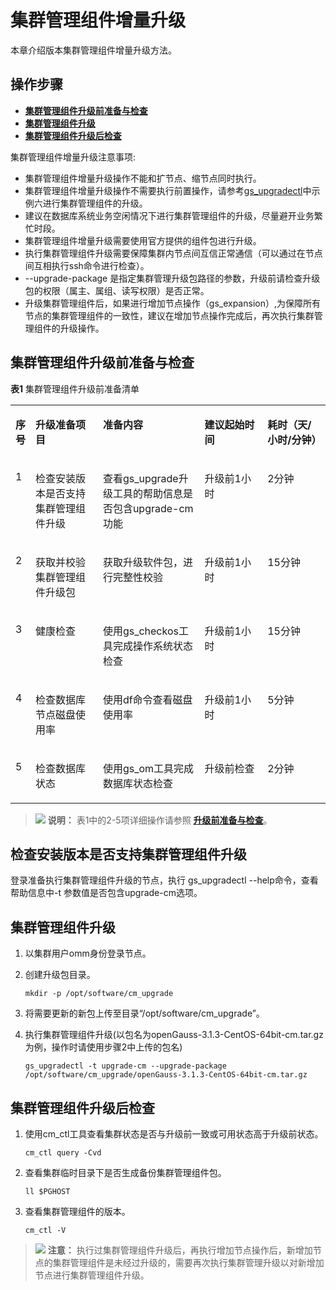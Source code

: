 # 集群管理组件增量升级<a name=""></a>

本章介绍版本集群管理组件增量升级方法。

## 操作步骤<a name=""></a>

-   **[集群管理组件升级前准备与检查](#集群管理组件升级前准备与检查)** 
-   **[集群管理组件升级](#集群管理组件升级)**
-   **[集群管理组件升级后检查](#集群管理组件升级后检查)** 

集群管理组件增量升级注意事项:

-   集群管理组件增量升级操作不能和扩节点、缩节点同时执行。
-   集群管理组件增量升级操作不需要执行前置操作，请参考[gs_upgradectl](../ToolandCommandReference/gs_upgradectl.md)中示例六进行集群管理组件的升级。
-   建议在数据库系统业务空闲情况下进行集群管理组件的升级，尽量避开业务繁忙时段。
-   集群管理组件增量升级需要使用官方提供的组件包进行升级。
-   执行集群管理组件升级需要保障集群内节点间互信正常通信（可以通过在节点间互相执行ssh命令进行检查）。
-   --upgrade-package 是指定集群管理升级包路径的参数，升级前请检查升级包的权限（属主、属组、读写权限）是否正常。
-   升级集群管理组件后，如果进行增加节点操作（gs_expansion）,为保障所有节点的集群管理组件的一致性，建议在增加节点操作完成后，再次执行集群管理组件的升级操作。

## 集群管理组件升级前准备与检查

**表1**  集群管理组件升级前准备清单

<a name="toc218487220"></a>

<table><tbody>
<tr id="row32107897"><td class="cellrowborder" valign="top" width="6.29%"><p id="p09921330173014"><a name="p09921330173014"></a><a name="p09921330173014"></a><b>序号</b></p>
</td>
<td class="cellrowborder" valign="top" width="21.42%"><p id="p9992930193018"><a name="p9992930193018"></a><a name="p9992930193018"></a><b>升级准备项目</b></p>
</td>
<td class="cellrowborder" valign="top" width="32.29%"><p id="p999253013304"><a name="p999253013304"></a><a name="p999253013304"></a><b>准备内容</b></p>
</td>
<td class="cellrowborder" valign="top" width="20%"><p id="p199233017302"><a name="p199233017302"></a><a name="p199233017302"></a><b>建议起始时间</b></p>
</td>
<td class="cellrowborder" valign="top" width="20%"><p id="p39921430143016"><a name="p39921430143016"></a><a name="p39921430143016"></a><b>耗时（天/小时/分钟）</b></p>
</td>
</tr>
<tr id="row1360191311596"><td class="cellrowborder" valign="top" width="6.29%"><p id="p1061292910599"><a name="p1061292910599"></a><a name="p1061292910599"></a>1</p>
</td>
<td class="cellrowborder" valign="top" width="21.42%"><p id="p19668321165913"><a name="p19668321165913"></a><a name="p19668321165913"></a>检查安装版本是否支持集群管理组件升级</p>
</td>
<td class="cellrowborder" valign="top" width="32.29%"><p id="p13668182145913"><a name="p13668182145913"></a><a name="p13668182145913"></a>查看gs_upgrade升级工具的帮助信息是否包含upgrade-cm功能</p>
</td>
<td class="cellrowborder" valign="top" width="20%"><p id="p166816214595"><a name="p166816214595"></a><a name="p166816214595"></a>升级前1小时</p>
</td>
<td class="cellrowborder" valign="top" width="20%"><p id="p11669221115916"><a name="p11669221115916"></a>2分钟</p>
</td>
</tr>
<tr id="row1360191311596"><td class="cellrowborder" valign="top" width="6.29%"><p id="p1061292910599"><a name="p1061292910599"></a><a name="p1061292910599"></a>2</p>
</td>
<td class="cellrowborder" valign="top" width="21.42%"><p id="p19668321165913"><a name="p19668321165913"></a><a name="p19668321165913"></a>获取并校验集群管理组件升级包</p>
</td>
<td class="cellrowborder" valign="top" width="32.29%"><p id="p13668182145913"><a name="p13668182145913"></a><a name="p13668182145913"></a>获取升级软件包，进行完整性校验</p>
</td>
<td class="cellrowborder" valign="top" width="20%"><p id="p166816214595"><a name="p166816214595"></a><a name="p166816214595"></a>升级前1小时</p>
</td>
<td class="cellrowborder" valign="top" width="20%"><p id="p11669221115916"><a name="p11669221115916"></a><a name="p11669221115916"></a>15分钟</p>
</td>
</tr>
<tr id="row12711526143011"><td class="cellrowborder" valign="top" width="6.29%"><p id="p961292910598"><a name="p961292910598"></a><a name="p961292910598"></a>3</p>
</td>
<td class="cellrowborder" valign="top" width="21.42%"><p id="p799383019308"><a name="p799383019308"></a><a name="p799383019308"></a>健康检查</p>
</td>
<td class="cellrowborder" valign="top" width="32.29%"><p id="p299312304302"><a name="p299312304302"></a><a name="p299312304302"></a>使用gs_checkos工具完成操作系统状态检查</p>
</td>
<td class="cellrowborder" valign="top" width="20%"><p id="p6993193013309"><a name="p6993193013309"></a><a name="p6993193013309"></a>升级前1小时</p>
</td>
<td class="cellrowborder" valign="top" width="20%"><p id="p399433083016"><a name="p399433083016"></a><a name="p399433083016"></a>15分钟</p>
</td>
</tr>
<tr id="row2049422216308"><td class="cellrowborder" valign="top" width="6.29%"><p id="p6612102995913"><a name="p6612102995913"></a><a name="p6612102995913"></a>4</p>
</td>
<td class="cellrowborder" valign="top" width="21.42%"><p id="p999473010306"><a name="p999473010306"></a><a name="p999473010306"></a>检查数据库节点磁盘使用率</p>
</td>
<td class="cellrowborder" valign="top" width="32.29%"><p id="p699412308302"><a name="p699412308302"></a><a name="p699412308302"></a>使用df命令查看磁盘使用率</p>
</td>
<td class="cellrowborder" valign="top" width="20%"><p id="p1199414300302"><a name="p1199414300302"></a><a name="p1199414300302"></a>升级前1小时</p>
</td>
<td class="cellrowborder" valign="top" width="20%"><p id="p99941830113013"><a name="p99941830113013"></a><a name="p99941830113013"></a>5分钟</p>
</td>
</tr>
<tr id="row13252584"><td class="cellrowborder" valign="top" width="6.29%"><p id="p29464423430"><a name="p29464423430"></a><a name="p29464423430"></a>5</p>
</td>
<td class="cellrowborder" valign="top" width="21.42%"><p id="p1267316503111"><a name="p1267316503111"></a><a name="p1267316503111"></a>检查数据库状态</p>
</td>
<td class="cellrowborder" valign="top" width="32.29%"><p id="p1367145173117"><a name="p1367145173117"></a><a name="p1367145173117"></a>使用gs_om工具完成数据库状态检查</p>
</td>
<td class="cellrowborder" valign="top" width="20%"><p id="p91307043217"><a name="p91307043217"></a><a name="p91307043217"></a>升级前检查</p>
</td>
<td class="cellrowborder" valign="top" width="20%"><p id="p121309023213"><a name="p121309023213"></a><a name="p121309023213"></a>2分钟</p>
</td>
</tr>
</tbody>
</table>

>![](public_sys-resources/icon-note.gif) **说明：** 
>表1中的2-5项详细操作请参照 **[升级前准备与检查](升级前准备与检查.md)**。
## 检查安装版本是否支持集群管理组件升级

登录准备执行集群管理组件升级的节点，执行 gs_upgradectl --help命令，查看帮助信息中-t 参数值是否包含upgrade-cm选项。


## 集群管理组件升级 
<a name="section17506731105516"></a>

1.  以集群用户omm身份登录节点。
2.  创建升级包目录。

    ```
    mkdir -p /opt/software/cm_upgrade
    ```

3.  将需要更新的新包上传至目录“/opt/software/cm_upgrade”。
4.  执行集群管理组件升级(以包名为openGauss-3.1.3-CentOS-64bit-cm.tar.gz为例，操作时请使用步骤2中上传的包名)

    ```
    gs_upgradectl -t upgrade-cm --upgrade-package /opt/software/cm_upgrade/openGauss-3.1.3-CentOS-64bit-cm.tar.gz
    ```

## 集群管理组件升级后检查

1.  使用cm_ctl工具查看集群状态是否与升级前一致或可用状态高于升级前状态。

    ```
    cm_ctl query -Cvd
    ```

2.  查看集群临时目录下是否生成备份集群管理组件包。

    ```
    ll $PGHOST
    ```

3.  查看集群管理组件的版本。
    ```
    cm_ctl -V
    ```
>![](public_sys-resources/icon-note.gif) **注意：** 
>执行过集群管理组件升级后，再执行增加节点操作后，新增加节点的集群管理组件是未经过升级的，需要再次执行集群管理升级以对新增加节点进行集群管理组件升级。